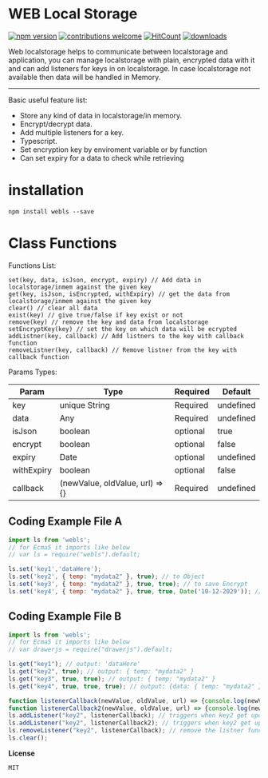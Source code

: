 
WEB Local Storage
===================
[![npm version](https://badge.fury.io/js/webls.svg)](https://badge.fury.io/js/webls)
[![contributions welcome](https://img.shields.io/badge/contributions-welcome-brightgreen.svg?style=flat)](https://github.com/adeelakram696/webls/issues)
[![HitCount](http://hits.dwyl.io/adeelakram696/webls.svg)](http://hits.dwyl.io/adeelakram696/webls)
[![downloads][downloads-image]][downloads-url]

[downloads-image]: https://img.shields.io/npm/dt/webls.svg?style=flat
[downloads-url]: https://npmjs.org/package/webls

Web localstorage helps to communicate between localstorage and application, you can manage localstorage with plain, encrypted data with it and can add listeners for keys in on localstorage.
In case localstorage not available then data will be handled in Memory.

----------
Basic useful feature list:

 * Store any kind of data in localstorage/in memory.
 * Encrypt/decrypt data.
 * Add multiple listeners for a key.
 * Typescript.
 * Set encryption key by enviroment variable or by function
 * Can set expiry for a data to check while retrieving

installation
===================

    npm install webls --save

Class Functions
===================
Functions List:

    set(key, data, isJson, encrypt, expiry) // Add data in localstorage/inmem against the given key
    get(key, isJson, isEncrypted, withExpiry) // get the data from localstorage/inmem against the given key
    clear() // clear all data
    exist(key) // give true/false if key exist or not
    remove(key) // remove the key and data from localstorage
    setEncryptKey(key) // set the key on which data will be ecrypted
    addListner(key, callback) // Add listners to the key with callback function
    removeListner(key, callback) // Remove listner from the key with callback function

Params Types:

| Param     | Type | Required   | Default   |
| ------- | ---- | --- | --- |
| key | unique String | Required |  undefined   |
| data | Any | Required |  undefined  |
| isJson | boolean | optional |  true  |
| encrypt | boolean | optional |  false  |
| expiry | Date | optional |  undefined  |
| withExpiry | boolean | optional |  false  |
| callback | (newValue, oldValue, url) => {} | Required |  undefined  |


Coding Example File A
-------------
```javascript
import ls from 'webls';
// for Ecma5 it imports like below
// var ls = require("webls").default;

ls.set('key1','dataHere');
ls.set('key2', { temp: "mydata2" }, true); // to Object
ls.set('key3', { temp: "mydata2" }, true, true); // to save Encrypt
ls.set('key4', { temp: "mydata2" }, true, true, Date('10-12-2029')); // to save with expiry


```
Coding Example File B
-------------
```javascript
import ls from 'webls';
// for Ecma5 it imports like below
// var drawerjs = require("drawerjs").default;

ls.get("key1"); // output: 'dataHere'
ls.get("key2", true); // output: { temp: "mydata2" }
ls.get("key3", true, true); // output: { temp: "mydata2" }
ls.get("key4", true, true, true); // output: {data: { temp: "mydata2" }, isExpired: false}

function listenerCallback(newValue, oldValue, url) => {console.log(newValue, oldValue, url)}
function listenerCallback2(newValue, oldValue, url) => {console.log(newValue, oldValue, url)}
ls.addListener("key2", listenerCallback); // triggers when key2 get updated
ls.addListener("key2", listenerCallback2); // triggers when key2 get updated
ls.removeListener("key2", listenerCallback); // remove the listner function listenerCallback from key2 but listenerCallback2 still 
ls.clear();

```


**License**

    MIT
